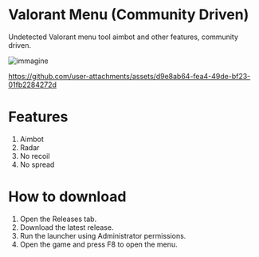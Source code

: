 # Valorant Menu (Community Driven)
Undetected Valorant menu tool aimbot and other features, community driven.

![immagine](https://github.com/user-attachments/assets/91dcbf7c-0011-41ce-b2ab-467e420c3141)

https://github.com/user-attachments/assets/d9e8ab64-fea4-49de-bf23-01fb2284272d

# Features
1. Aimbot
2. Radar
3. No recoil
4. No spread

# How to download
1. Open the Releases tab.
2. Download the latest release.
3. Run the launcher using Administrator permissions.
4. Open the game and press F8 to open the menu.
